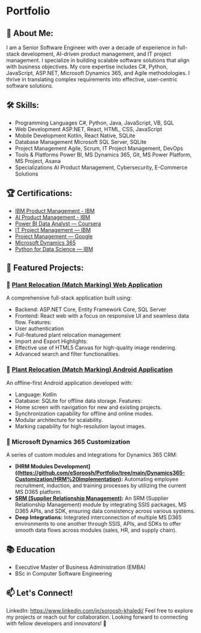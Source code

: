 # Portfolio
## 👋 About Me:
I am a Senior Software Engineer with over a decade of experience in full-stack development, AI-driven product management, and IT project management. I specialize in building scalable software solutions that align with business objectives. My core expertise includes C#, Python, JavaScript, ASP.NET, Microsoft Dynamics 365, and Agile methodologies. I thrive in translating complex requirements into effective, user-centric software solutions.

## 🛠️ Skills:
- Programming Languages
    C#, Python, Java, JavaScript, VB, SQL
- Web Development
    ASP.NET, React, HTML, CSS, JavaScript
- Mobile Development
    Kotlin, React Native, SQLite
- Database Management
    Microsoft SQL Server, SQLite
- Project Management
    Agile, Scrum, IT Project Management, DevOps
- Tools & Platforms
    Power BI, MS Dynamics 365, Git, MS Power Platform, MS Project, Asana
- Specializations
    AI Product Management, Cybersecurity, E-Commerce Solutions
  
## 🏆 Certifications:
  - [IBM Product Management - IBM](https://coursera.org/share/4a0b26d32979262ed54298db4ab4dfbc)
  - [AI Product Management - IBM](https://coursera.org/share/3c365efc7bd0fb4143cfd8a430cfb35f)
  - [Power BI Data Analyst — Coursera](https://coursera.org/share/26990f436407202b9e5abbe472d4cdcd)
  - [IT Project Management — IBM](https://coursera.org/share/205e864e04d09d53a943c481175ae067)
  - [Project Management — Google](https://coursera.org/share/eab1aeb6266583face045507d368be85)
  - [Microsoft Dynamics 365](https://coursera.org/share/eca6ccb02c99e4918c99b7985a7adcf2)
  - [Python for Data Science — IBM](https://www.credly.com/badges/c414afc2-b072-4d47-b4b8-87c41c5d3c08)

## 🚀 Featured Projects:

### 📌 [Plant Relocation (Match Marking) Web Application](https://github.com/eSoroosh/Portfolio/tree/main/Plant%20Relocation%20Application)
A comprehensive full-stack application built using:
- Backend: ASP.NET Core, Entity Framework Core, SQL Server
- Frontend: React web with a focus on responsive UI and seamless data flow.
Features: 
- User authentication
- Full-featured plant relocation management
- Import and Export 
Highlights:
- Effective use of HTML5 Canvas for high-quality image rendering.
- Advanced search and filter functionalities.

### 📌 [Plant Relocation (Match Marking) Android Application](https://github.com/eSoroosh/Portfolio/tree/main/Plant%20Relocation%20Application)
An offline-first Android application developed with:
- Language: Kotlin
- Database: SQLite for offline data storage.
Features:
- Home screen with navigation for new and existing projects.
- Synchronization capability for offline and online modes.
- Modular architecture for scalability.
- Marking capability for high-resolution layout images.

### 📌 Microsoft Dynamics 365 Customization
A series of custom modules and integrations for Dynamics 365 CRM:
- **[HRM Modules Development]((https://github.com/eSoroosh/Portfolio/tree/main/Dynamics365-Customization/HRM%20Implementation):** Automating employee recruitment, induction, and training processes by utilizing the current MS D365 platform.
- **[SRM (Supplier Relationship Management)](https://github.com/eSoroosh/Portfolio/tree/main/Dynamics365-Customization/SRM%20Implementation):** An SRM (Supplier Relationship Management) module by integrating SSIS packages, MS D365 APIs, and SDK, ensuring data consistency across various systems.
- **Deep Integrations:** Integrated interconnection of multiple MS D365 environments to one another through SSIS, APIs, and SDKs to offer smooth data flows across modules (sales, HR, and supply chain).
  
## 📚 Education
  - Executive Master of Business Administration (EMBA)
  - BSc in Computer Software Engineering 

## 📫 Let's Connect!
LinkedIn: https://www.linkedin.com/in/soroosh-khaledi/
Feel free to explore my projects or reach out for collaboration. Looking forward to connecting with fellow developers and innovators! 🚀
